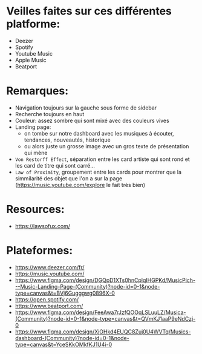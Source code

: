 # Veilles faites sur ces différentes platforme:
- Deezer
- Spotify
- Youtube Music
- Apple Music
- Beatport


# Remarques:
- Navigation toujours sur la gauche sous forme de sidebar
- Recherche toujours en haut
- Couleur: assez sombre qui sont mixé avec des couleurs vives
- Landing page: 
  - on tombe sur notre dashboard avec les musiques à écouter, tendances, nouveautés, historique
  - ou alors juste un grosse image avec un gros texte de présentation qui mène 
- `Von Restorff Effect`, séparation entre les card artiste qui sont rond et les card de titre qui sont carré...
- `Law of Proximity`, groupement entre les cards pour montrer que la simmilarité des objet que l'on a sur la page (https://music.youtube.com/explore le fait très bien)


# Resources:
- https://lawsofux.com/


# Plateformes:
- https://www.deezer.com/fr/
- https://music.youtube.com/
- https://www.figma.com/design/DGQpD1XTs0hnCplqIHGPKd/MusicPich---Music-Landing-Page-(Community)?node-id=0-1&node-type=canvas&t=BVj6Gugggwg0896X-0
- https://open.spotify.com/
- https://www.beatport.com/
- https://www.figma.com/design/FeeAwa7rJzfQOOqLSLuuLZ/Musica-(Community)?node-id=0-1&node-type=canvas&t=QVmKJ1aaP9eNdCzj-0
- https://www.figma.com/design/XjOHkd4EUQC8Zuj0U4WVTq/Musics-dashboard-(Community)?node-id=0-1&node-type=canvas&t=YceSKkOMkfKJ1U4i-0    